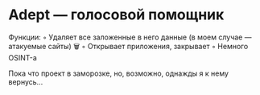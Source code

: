 # Adept — голосовой помощник 
 Функции:
◦ Удаляет все заложенные в него данные (в моем случае — атакуемые сайты) 🗑
◦ Открывает приложения, закрывает
◦ Немного OSINT-а 

 Пока что проект в заморозке, но, возможно, однажды я к нему вернусь... 
